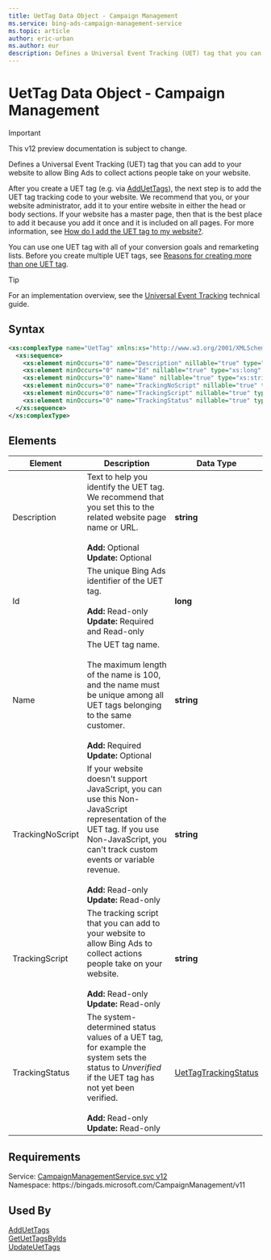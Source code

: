 ```yaml
---
title: UetTag Data Object - Campaign Management
ms.service: bing-ads-campaign-management-service
ms.topic: article
author: eric-urban
ms.author: eur
description: Defines a Universal Event Tracking (UET) tag that you can add to your website to allow Bing Ads to collect actions people take on your website.
---
```

# UetTag Data Object - Campaign Management

> [!IMPORTANT]
> This v12 preview documentation is subject to change.

Defines a Universal Event Tracking (UET) tag that you can add to your website to allow Bing Ads to collect actions people take on your website.

After you create a UET tag (e.g. via [AddUetTags](../campaign-management-service/adduettags.md)), the next step is to add the UET tag tracking code to your website. We recommend that you, or your website administrator, add it to your entire website in either the head or body sections. If your website has a master page, then that is the best place to add it because you add it once and it is included on all pages. For more information, see [How do I add the UET tag to my website?](https://help.bingads.microsoft.com/#apex/3/en/56688/2).

You can use one UET tag with all of your conversion goals and remarketing lists. Before you create multiple UET tags, see [Reasons for creating more than one UET tag](https://help.bingads.microsoft.com/#apex/3/en/56685/2).

> [!TIP]
> For an implementation overview, see the [Universal Event Tracking](/bingads/guides/universal-event-tracking.md) technical guide.

## Syntax
```xml
<xs:complexType name="UetTag" xmlns:xs="http://www.w3.org/2001/XMLSchema">
  <xs:sequence>
    <xs:element minOccurs="0" name="Description" nillable="true" type="xs:string" />
    <xs:element minOccurs="0" name="Id" nillable="true" type="xs:long" />
    <xs:element minOccurs="0" name="Name" nillable="true" type="xs:string" />
    <xs:element minOccurs="0" name="TrackingNoScript" nillable="true" type="xs:string" />
    <xs:element minOccurs="0" name="TrackingScript" nillable="true" type="xs:string" />
    <xs:element minOccurs="0" name="TrackingStatus" nillable="true" type="tns:UetTagTrackingStatus" />
  </xs:sequence>
</xs:complexType>
```

## <a name="elements"></a>Elements

|Element|Description|Data Type|
|-----------|---------------|-------------|
|<a name="description"></a>Description|Text to help you identify the UET tag. We recommend that you set this to the related website page name or URL.<br /><br />**Add:** Optional<br />**Update:** Optional|**string**|
|<a name="id"></a>Id|The unique Bing Ads identifier of the UET tag.<br /><br />**Add:** Read-only<br />**Update:** Required and Read-only|**long**|
|<a name="name"></a>Name|The UET tag name.<br/><br/>The maximum length of the name is 100, and the name must be unique among all UET tags belonging to the same customer.<br /><br />**Add:** Required<br />**Update:** Optional|**string**|
|<a name="trackingnoscript"></a>TrackingNoScript|If your website doesn't support JavaScript, you can use this Non-JavaScript representation of the UET tag. If you use Non-JavaScript, you can't track custom events or variable revenue.<br /><br />**Add:** Read-only<br />**Update:** Read-only|**string**|
|<a name="trackingscript"></a>TrackingScript|The tracking script that you can add to your website to allow Bing Ads to collect actions people take on your website.<br /><br />**Add:** Read-only<br />**Update:** Read-only|**string**|
|<a name="trackingstatus"></a>TrackingStatus|The system-determined status values of a UET tag, for example the system sets the status to *Unverified* if the UET tag has not yet been verified.<br /><br />**Add:** Read-only<br />**Update:** Read-only|[UetTagTrackingStatus](uettagtrackingstatus.md)|

## Requirements
Service: [CampaignManagementService.svc v12](https://campaign.api.bingads.microsoft.com/Api/Advertiser/CampaignManagement/v11/CampaignManagementService.svc)  
Namespace: https\://bingads.microsoft.com/CampaignManagement/v11  

## Used By
[AddUetTags](adduettags.md)  
[GetUetTagsByIds](getuettagsbyids.md)  
[UpdateUetTags](updateuettags.md)  

